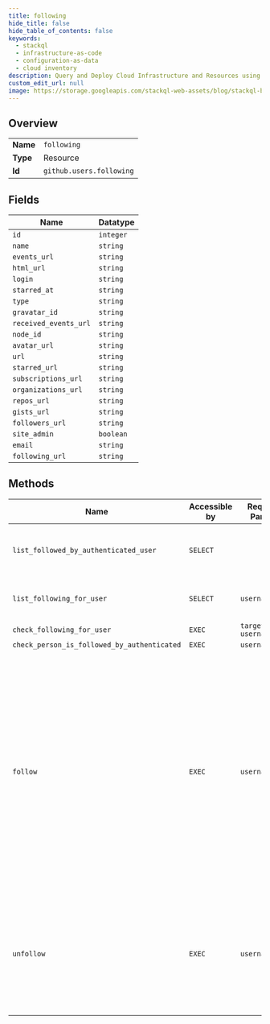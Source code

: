 ```yaml
---
title: following
hide_title: false
hide_table_of_contents: false
keywords:
  - stackql
  - infrastructure-as-code
  - configuration-as-data
  - cloud inventory
description: Query and Deploy Cloud Infrastructure and Resources using SQL
custom_edit_url: null
image: https://storage.googleapis.com/stackql-web-assets/blog/stackql-blog-post-featured-image.png
---
```

  
    

## Overview
<table><tbody>
<tr><td><b>Name</b></td><td><code>following</code></td></tr>
<tr><td><b>Type</b></td><td>Resource</td></tr>
<tr><td><b>Id</b></td><td><code>github.users.following</code></td></tr>
</tbody></table>

## Fields
| Name | Datatype |
| ---- | -------- |
| `id` | `integer` |
| `name` | `string` |
| `events_url` | `string` |
| `html_url` | `string` |
| `login` | `string` |
| `starred_at` | `string` |
| `type` | `string` |
| `gravatar_id` | `string` |
| `received_events_url` | `string` |
| `node_id` | `string` |
| `avatar_url` | `string` |
| `url` | `string` |
| `starred_url` | `string` |
| `subscriptions_url` | `string` |
| `organizations_url` | `string` |
| `repos_url` | `string` |
| `gists_url` | `string` |
| `followers_url` | `string` |
| `site_admin` | `boolean` |
| `email` | `string` |
| `following_url` | `string` |
## Methods
| Name | Accessible by | Required Params | Description |
| ---- | ------------- | --------------- | ----------- |
| `list_followed_by_authenticated_user` | `SELECT` |  | Lists the people who the authenticated user follows. |
| `list_following_for_user` | `SELECT` | `username` | Lists the people who the specified user follows. |
| `check_following_for_user` | `EXEC` | `target_user, username` |  |
| `check_person_is_followed_by_authenticated` | `EXEC` | `username` |  |
| `follow` | `EXEC` | `username` | Note that you'll need to set `Content-Length` to zero when calling out to this endpoint. For more information, see "[HTTP verbs](https://docs.github.com/rest/overview/resources-in-the-rest-api#http-verbs)."<br /><br />Following a user requires the user to be logged in and authenticated with basic auth or OAuth with the `user:follow` scope. |
| `unfollow` | `EXEC` | `username` | Unfollowing a user requires the user to be logged in and authenticated with basic auth or OAuth with the `user:follow` scope. |
